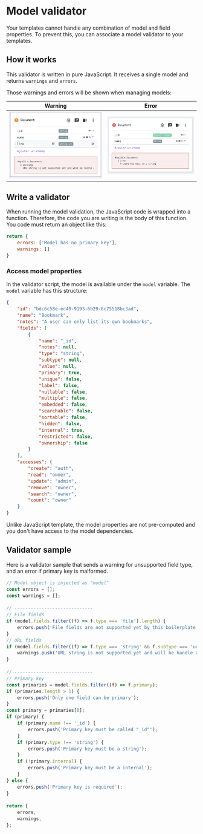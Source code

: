 # Model validator

Your templates cannot handle any combination of model and field properties.
To prevent this, you can associate a model validator to your templates.

## How it works

This validator is written in pure JavaScript. It receives a single model and returns `warnings` and `errors`.

Those warnings and errors will be shown when managing models:

| Warning | Error |
| --- | --- |
| ![Validator - Warning](../assets/validation-warning.png 'Validation warning') | ![Validator - Error](../assets/validation-error.png 'Validation error') |

## Write a validator

When running the model validation, the JavaScript code is wrapped into a function. Therefore, the code you are writing is the body of this function.
You code must return an object like this:

```javascript
return {
    errors: ['Model has no primary key'],
    warnings: []
}
```

### Access model properties

In the validator script, the model is available under the `model` variable.
The `model` variable has this structure:

```json
{
    "id": "bdc6c58e-ec49-9193-6b29-6c75518bc3ad",
    "name": "Bookmark",
    "notes": "A user can only list its own bookmarks",
    "fields": [
        {
            "name": "_id",
            "notes": null,
            "type": "string",
            "subtype": null,
            "value": null,
            "primary": true,
            "unique": false,
            "label": false,
            "nullable": false,
            "multiple": false,
            "embedded": false,
            "searchable": false,
            "sortable": false,
            "hidden": false,
            "internal": true,
            "restricted": false,
            "ownership": false
        }
    ],
    "accesses": {
        "create": "auth",
        "read": "owner",
        "update": "admin",
        "remove": "owner",
        "search": "owner",
        "count": "owner"
    }
}
```

Unlike JavaScript template, the model properties are not pre-computed and you don't have access to the model dependencies.

## Validator sample

Here is a validator sample that sends a warning for unsupported field type, and an error if primary key is malformed.

```javascript
// Model object is injected as "model"
const errors = [];
const warnings = [];

// -----------------------------
// File fields
if (model.fields.filter((f) => f.type === 'file').length) {
    errors.push('File fields are not supported yet by this boilerplate');
}
// URL fields
if (model.fields.filter((f) => f.type === 'string' && f.subtype === 'url').length) {
    warnings.push('URL string is not supported yet and will be handle as default string');
}

// -----------------------------
// Primary key
const primaries = model.fields.filter((f) => f.primary);
if (primaries.length > 1) {
    errors.push('Only one field can be primary');
}
const primary = primaries[0];
if (primary) {
    if (primary.name !== '_id') {
        errors.push('Primary key must be called "_id"');
    }
    if (primary.type !== 'string') {
        errors.push('Primary key must be a string');
    }
    if (!primary.internal) {
        errors.push('Primary key must be a internal');
    }
} else {
    errors.push('Primary key is required');
}

return {
    errors,
    warnings,
};
```
